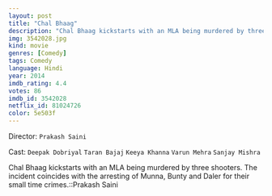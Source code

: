 ```yaml
---
layout: post
title: "Chal Bhaag"
description: "Chal Bhaag kickstarts with an MLA being murdered by three shooters. The incident coincides with the arresting of Munna, Bunty and Daler for their small time crimes.::Prakash Saini.."
img: 3542028.jpg
kind: movie
genres: [Comedy]
tags: Comedy 
language: Hindi
year: 2014
imdb_rating: 4.4
votes: 86
imdb_id: 3542028
netflix_id: 81024726
color: 5e503f
---
```

Director: `Prakash Saini`  

Cast: `Deepak Dobriyal` `Taran Bajaj` `Keeya Khanna` `Varun Mehra` `Sanjay Mishra` 

Chal Bhaag kickstarts with an MLA being murdered by three shooters. The incident coincides with the arresting of Munna, Bunty and Daler for their small time crimes.::Prakash Saini